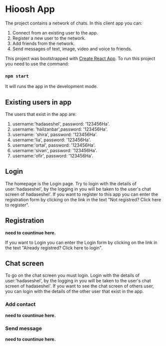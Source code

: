 # Hioosh App

The project contains a network of chats. In this client app you can:
1. Connect from an existing user to the app.
2. Register a new user to the network.
3. Add friends from the network.
4. Send messages of text, image, video and voice to friends.

This project was bootstrapped with [Create React App](https://github.com/facebook/create-react-app).
To run this project you need to use the command:
### `npm start`

It will runs the app in the development mode.

## Existing users in app
The users that exist in the app are:
1. username:'hadaseshel', password: '123456Ha'.
2. username: 'hailzanbar',password: '123456Ha'.
3. username: 'shira', password: '123456Ha'.
4. username:'lia', password: '123456Ha'.
5. username:'ortal', password: '123456Ha'.
6. username:'sivan', password: '123456Ha'.
7. username:'ofir', password: '123456Ha'.

## Login
The homepage is the Login page.
Try to login with the details of user:'hadaseshel', by the logging in you will be taken to the user's chat screen of hadaseshel'.
If you want to register to this app you can enter the registration form by clicking on the link in the text "Not registred? Click here to register".


## Registration
**need to countinue here.**

If you want to Login you can enter the Login form by clicking on the link in the text "Already registred? Click here to login".

## Chat screen
To go on the chat screen you must login. Login with the details of user:'hadaseshel', by the logging in you will be taken to the user's chat screen of hadaseshel'.
If you want to see the chat screen of others user, you can login with the details of the other user that exist in the app.

### Add contact
**need to countinue here.**

### Send message
**need to countinue here.**




